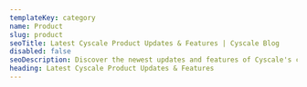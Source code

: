 ```yaml
---
templateKey: category
name: Product
slug: product
seoTitle: Latest Cyscale Product Updates & Features | Cyscale Blog
disabled: false
seoDescription: Discover the newest updates and features of Cyscale's cloud security products. Stay informed about cutting-edge developments and how they enhance your cloud security strategy.
heading: Latest Cyscale Product Updates & Features
---
```

